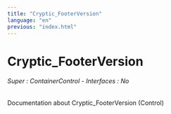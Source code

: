 ```yaml
---
title: "Cryptic_FooterVersion"
language: "en"
previous: "index.html"
---
```


# Cryptic_FooterVersion

###### Super : ContainerControl - Interfaces : No

Documentation about Cryptic_FooterVersion (Control)
